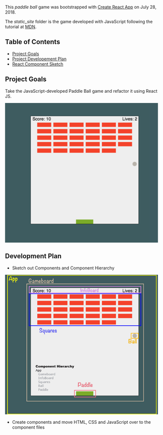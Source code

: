 This _paddle ball_ game was bootstrapped with [Create React App](https://github.com/facebookincubator/create-react-app)
 on July 28, 2018.
 
The _static_site_ folder is the game developed with JavaScript following the tutorial at [MDN]("https://developer.mozilla.org/en-US/docs/Games/Tutorials/2D_Breakout_game_pure_JavaScript").

## Table of Contents

- [Project Goals](#project-goals)
- [Project Developement Plan](#dev-plan)
- [React Component Sketch](#component-sketch)


## Project Goals
Take the JavaScript-developed Paddle Ball game and refactor it using React JS.

![simple-ui](./static_site/img/simple_ui.png)

## Development Plan
- Sketch out Components and Component Hierarchy

![component sketch](./planning/component_sketch.jpg)

- Create components and move HTML, CSS and JavaScript over to the component files

